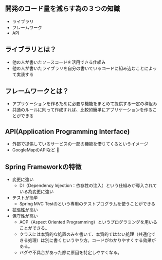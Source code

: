 ## 開発のコード量を減らす為の３つの知識
- ライブラリ
- フレームワーク
- API

## ライブラリとは？
- 他の人が書いたソースコードを活用できる仕組み
- 他の人が書いたライブラリを自分の書いているコードに組み込むことによって実装する

## フレームワークとは？
- アプリケーションを作るために必要な機能をまとめて提供する一定の枠組み
- 共通のルールに則って作成すれば、比較的簡単にアプリケーションを作ることができる

## API(Application Programming Interface)
- 外部で提供しているサービスの一部の機能を借りてくるというイメージ
- GoogleMapのAPIなど

## Spring Frameworkの特徴
- 変更に強い
  - DI（Dependency Injection：依存性の注入）という仕組みが導入されている為変更に強い
- テストが簡単
  - Spring MVC Testのという専用のテストプログラムを使うことができる
- 拡張性が高い
- 保守性が高い
  - AOP（Aspect Oriented Programming）というプログラミングを用いることができる。
  - クラスには本質的な処置のみを書いて、本質的ではない処理（共通化できる処理）は別に書くというやり方。コードがわかりやすくする効果がある。
  - バグや不具合があった際に原因を特定しやすくなる。
